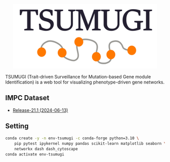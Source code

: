 
<p align="center">
    <a href="https://www.md.tsukuba.ac.jp/LabAnimalResCNT/TSUMUGI/" target="_blank">
        <img src="image/tsumugi-logo.jpg" alt="Tsumugi Logo" width="90%">
    </a>
</p>

TSUMUGI (Trait-driven Surveillance for Mutation-based Gene module Identification) is a web tool for visualizing phenotype-driven gene networks.

## IMPC Dataset

- [Release-21.1 (2024-06-13)](https://ftp.ebi.ac.uk/pub/databases/impc/all-data-releases/release-21.1/)

## Setting

```bash
conda create -y -n env-tsumugi -c conda-forge python=3.10 \
    pip pytest ipykernel numpy pandas scikit-learn matplotlib seaborn \
    networkx dash dash_cytoscape
conda activate env-tsumugi
```

